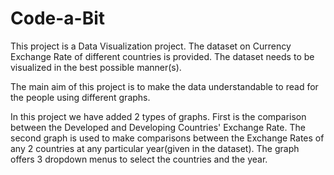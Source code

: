 # Code-a-Bit
This project is a Data Visualization project.
The dataset on Currency Exchange Rate of different countries is provided.
The dataset needs to be visualized in the best possible manner(s).

The main aim of this project is to make the data understandable to read for the people using different graphs.

In this project we have added 2 types of graphs.
First is the comparison between the Developed and Developing Countries' Exchange Rate.
The second graph is used to make comparisons between the Exchange Rates of any 2 countries at any particular year(given in the dataset). The graph offers 3 dropdown menus to select the countries and the year.
